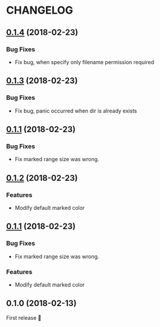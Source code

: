 # CHANGELOG

<a name="0.1.4"></a>
## [0.1.4](https://github.com/bokuweb/lcs-image-diff-rs/compare/0.1.3...0.1.4) (2018-02-23)

### Bug Fixes

* Fix bug, when specify only filename permission required


<a name="0.1.3"></a>
## [0.1.3](https://github.com/bokuweb/lcs-image-diff-rs/compare/0.1.2...0.1.3) (2018-02-23)

### Bug Fixes

* Fix bug, panic occurred when dir is already exists

<a name="0.1.1"></a>
## [0.1.1](https://github.com/bokuweb/lcs-image-diff-rs/compare/0.1.0...0.1.1) (2018-02-23)

### Bug Fixes

* Fix marked range size was wrong.

<a name="0.1.2"></a>
## [0.1.2](https://github.com/bokuweb/lcs-image-diff-rs/compare/0.1.1...0.1.2) (2018-02-23)

### Features

* Modify default marked color

<a name="0.1.1"></a>
## [0.1.1](https://github.com/bokuweb/lcs-image-diff-rs/compare/0.1.0...0.1.1) (2018-02-23)

### Bug Fixes

* Fix marked range size was wrong.

### Features

* Modify default marked color


<a name="0.1.0"></a>
## 0.1.0 (2018-02-13)

First release :tada:
